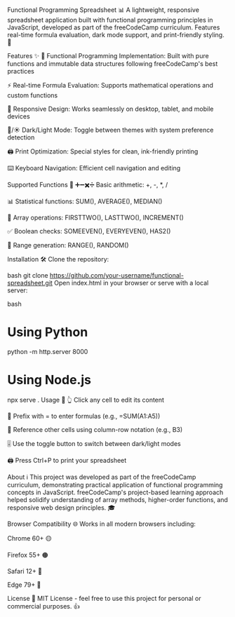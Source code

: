 Functional Programming Spreadsheet 📊
A lightweight, responsive spreadsheet application built with functional programming principles in JavaScript, developed as part of the freeCodeCamp curriculum. Features real-time formula evaluation, dark mode support, and print-friendly styling. 🚀

Features ✨
🧮 Functional Programming Implementation: Built with pure functions and immutable data structures following freeCodeCamp's best practices

⚡ Real-time Formula Evaluation: Supports mathematical operations and custom functions

📱 Responsive Design: Works seamlessly on desktop, tablet, and mobile devices

🌙/☀️ Dark/Light Mode: Toggle between themes with system preference detection

🖨️ Print Optimization: Special styles for clean, ink-friendly printing

⌨️ Keyboard Navigation: Efficient cell navigation and editing

Supported Functions 🔢
➕➖✖️➗ Basic arithmetic: +, -, *, /

📊 Statistical functions: SUM(), AVERAGE(), MEDIAN()

🔄 Array operations: FIRSTTWO(), LASTTWO(), INCREMENT()

✅ Boolean checks: SOMEEVEN(), EVERYEVEN(), HAS2()

🎯 Range generation: RANGE(), RANDOM()

Installation 🛠️
Clone the repository:

bash
git clone https://github.com/your-username/functional-spreadsheet.git
Open index.html in your browser or serve with a local server:

bash
# Using Python
python -m http.server 8000

# Using Node.js
npx serve .
Usage 📝
👆 Click any cell to edit its content

🔣 Prefix with = to enter formulas (e.g., =SUM(A1:A5))

🔗 Reference other cells using column-row notation (e.g., B3)

🎚️ Use the toggle button to switch between dark/light modes

🖨️ Press Ctrl+P to print your spreadsheet

About ℹ️
This project was developed as part of the freeCodeCamp curriculum, demonstrating practical application of functional programming concepts in JavaScript. freeCodeCamp's project-based learning approach helped solidify understanding of array methods, higher-order functions, and responsive web design principles. 🎓

Browser Compatibility 🌐
Works in all modern browsers including:

Chrome 60+ 🟡

Firefox 55+ 🟠

Safari 12+ 🔵

Edge 79+ 🔵

License 📄
MIT License - feel free to use this project for personal or commercial purposes. 👍

